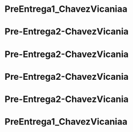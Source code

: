# PreEntrega1_ChavezVicaniaa
# Pre-Entrega2-ChavezVicania
# Pre-Entrega2-ChavezVicania
# Pre-Entrega2-ChavezVicania
# Pre-Entrega2-ChavezVicania
# PreEntrega1_ChavezVicaniaa

